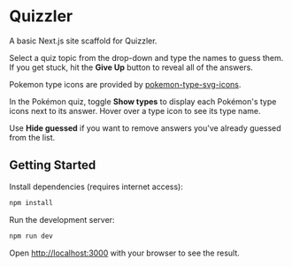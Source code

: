 # Quizzler

A basic Next.js site scaffold for Quizzler.

Select a quiz topic from the drop-down and type the names to guess them. If you get stuck, hit the **Give Up** button to reveal all of the answers.

Pokemon type icons are provided by [pokemon-type-svg-icons](https://github.com/duiker101/pokemon-type-svg-icons).

In the Pokémon quiz, toggle **Show types** to display each Pokémon's type icons next to its answer.
Hover over a type icon to see its type name.

Use **Hide guessed** if you want to remove answers you've already guessed from the list.

## Getting Started

Install dependencies (requires internet access):

```bash
npm install
```

Run the development server:

```bash
npm run dev
```

Open [http://localhost:3000](http://localhost:3000) with your browser to see the result.
